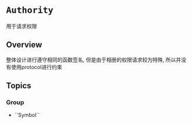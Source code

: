 # ``Authority``

用于请求权限

## Overview

整体设计进行遵守相同的函数签名, 但是由于相册的权限请求较为特殊, 所以并没有使用protocol进行约束

## Topics

### <!--@START_MENU_TOKEN@-->Group<!--@END_MENU_TOKEN@-->

- <!--@START_MENU_TOKEN@-->``Symbol``<!--@END_MENU_TOKEN@-->
